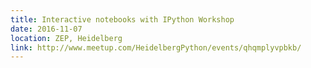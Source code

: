 ```yaml
---
title: Interactive notebooks with IPython Workshop
date: 2016-11-07
location: ZEP, Heidelberg
link: http://www.meetup.com/HeidelbergPython/events/qhqmplyvpbkb/
---
```

